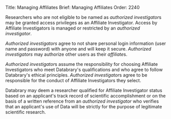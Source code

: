 Title: Managing Affiliates 
Brief: Managing Affiliates
Order: 2240


Researchers who are not eligible to be named as *authorized investigator*s may be granted access privileges as an Affiliate Investigator.
Access by Affiliate Investigators is managed or restricted by an *authorized investigator*.

*Authorized investigators* agree to not share personal login information (user name and password) with anyone and will keep it secure. *Authorized investigators* may authorize other users as their *affiliate*s. 

*Authorized investigator*s assume the responsibility for choosing Affiliate Investigators who meet Databrary's qualifications and who agree to follow Databrary's ethical principles.
*Authorized investigator*s agree to be responsible for the conduct of Affiliate Investigators they select.

Databrary may deem a researcher qualified for Affiliate Investigator status based on an applicant's track record of scientific accomplishment or on the basis of a written reference from an *authorized investigator* who verifies that an applicant's use of Data will be strictly for the purpose of legitimate scientific research.
